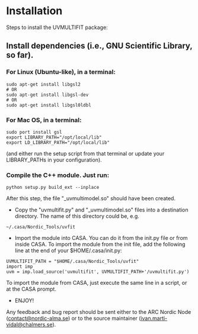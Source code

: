 # Installation

Steps to install the UVMULTIFIT package:

## Install dependencies (i.e., GNU Scientific Library, so far).

### For Linux (Ubuntu-like), in a terminal:
```
sudo apt-get install libgsl2
# OR
sudo apt-get install libgsl-dev
# OR
sudo apt-get install libgsl0ldbl
```

### For Mac OS, in a terminal:

```
sudo port install gsl
export LIBRARY_PATH="/opt/local/lib"
export LD_LIBRARY_PATH="/opt/local/lib"
```
(and either run the setup script from that terminal or update your
LIBRARY_PATHs in your configuration).

### Compile the C++ module. Just run:

```
python setup.py build_ext --inplace
```

After this step, the file "_uvmultimodel.so" should have been created.

 * Copy the "uvmultifit.py" and "_uvmultimodel.so" files into a
   destination directory. The name of this directory could be, e.g.

```
~/.casa/Nordic_Tools/uvfit
```

 * Import the module into CASA. You can do it from the init.py file or
   from inside CASA. To import the module from the init file, add the
   following line at the end of your $HOME/.casa/init.py:

```
UVMULTIFIT_PATH = "$HOME/.casa/Nordic_Tools/uvfit"
import imp
uvm = imp.load_source('uvmultifit', UVMULTIFIT_PATH+'/uvmultifit.py')
```
   To import the module from CASA, just execute the same line in a script,
   or at the CASA prompt.

 * ENJOY!

Any feedback and bug report should be sent either to the ARC Nordic
Node (contact@nordic-alma.se) or to the source maintainer
(ivan.marti-vidal@chalmers.se).
